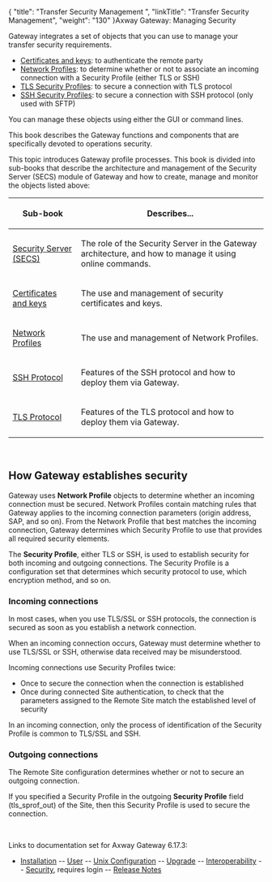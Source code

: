 {
    "title": "Transfer Security Management ",
    "linkTitle": "Transfer Security Management",
    "weight": "130"
}<span class="mc-variable axway_variables.Component_Long_Name variable">Axway Gateway</span>: Managing Security

Gateway integrates a set of objects that you can use to manage your transfer security requirements.

-   [Certificates and keys](certificates_and_keys_start_here): to authenticate the remote party
-   [Network Profiles](network_profiles_start_here): to determine whether or not to associate an incoming connection with a Security Profile (either TLS or SSH)
-   [TLS Security Profiles](ssl_and_tls_protocols_about/tls_security_profiles__gui_): to secure a connection with TLS protocol
-   [SSH Security Profiles](ssh_protocol_about/ssh_security_profiles__gui_): to secure a connection with SSH protocol (only used with SFTP)

You can manage these objects using either the GUI or command lines.

This book describes the Gateway functions and components that are specifically devoted to operations security.

This topic introduces Gateway profile processes. This book is divided into sub-books that describe the architecture and management of the Security Server (SECS) module of Gateway and how to create, manage and monitor the objects listed above:

<table>
         
         
         
   
   <thead>
      <tr>
<th class="HeadE-Column1-Header1"><p>Sub-book</p>         </th>
<th class="HeadD-Column1-Header1"><p>Describes...</p>         </th>
      </tr>
   </thead>
   <tbody>
      <tr>
         <td><p><a href="security_server_(secs)_architecture">Security Server (SECS)</a></p>         </td>
         <td><p>The role of the Security Server in the Gateway architecture, and how to manage it using online commands.</p>         </td>
      </tr>
      <tr>
         <td><p><a href="certificates_and_keys_start_here">Certificates and keys</a></p>         </td>
         <td><p>The use and management of security certificates and keys.</p>         </td>
      </tr>
      <tr>
         <td><p><a href="network_profiles_start_here">Network Profiles</a></p>         </td>
         <td><p>The use and management of Network Profiles.</p>         </td>
      </tr>
      <tr>
         <td><p><a href="ssh_protocol_about">SSH Protocol</a></p>         </td>
         <td><p>Features of the SSH protocol and how to deploy them via Gateway.</p>         </td>
      </tr>
      <tr>
         <td><p><a href="ssl_and_tls_protocols_about">TLS Protocol</a></p>         </td>
         <td><p>Features of the TLS protocol and how to deploy them via Gateway.</p>         </td>
      </tr>
   </tbody>
</table>

 

<span id="How_Gateway_establishes_security"></span>

## How Gateway establishes security

Gateway uses <span style="font-weight: bold;">Network Profile</span> objects to determine whether an incoming connection must be secured. Network Profiles contain matching rules that Gateway applies to the incoming connection parameters (origin address, SAP, and so on). From the Network Profile that best matches the incoming connection, Gateway determines which Security Profile to use that provides all required security elements.

The <span style="font-weight: bold;">Security Profile</span>, either TLS or SSH, is used to establish security for both incoming and outgoing connections. The Security Profile is a configuration set that determines which security protocol to use, which encryption method, and so on.

### Incoming connections

In most cases, when you use TLS/SSL or SSH protocols, the connection is secured as soon as you establish a network connection.

When an incoming connection occurs, Gateway must determine whether to use TLS/SSL or SSH, otherwise data received may be misunderstood.

Incoming connections use Security Profiles twice:

-   Once to secure the connection when the connection is established
-   Once during connected Site authentication, to check that the parameters assigned to the Remote Site match the established level of security

In an incoming connection, only the process of identification of the Security Profile is common to TLS/SSL and SSH.

### Outgoing connections

The Remote Site configuration determines whether or not to secure an outgoing connection.

If you specified a Security Profile in the outgoing <span style="font-weight: bold;">Security Profile</span> field (<span class="code">tls\_sprof\_out</span>) of the Site, then this Security Profile is used to secure the connection.

 

Links to documentation set for Axway Gateway <span class="mc-variable axway_variables.Release_Number variable">6.17.3</span>:

-   [Installation](#) -- [User](#) -- [Unix Configuration](#) -- [Upgrade](#) -- [Interoperability](#) -- [Security](#), requires login -- [Release Notes](#)
